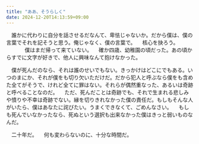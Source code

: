 ```yaml
---
title: "ああ、そうらしく"
date: 2024-12-20T14:13:59+09:00
---
```

　誰かに代わりに自分を話させるだなんて、卑怯じゃないか。だから僕は、僕の言葉でそれを記そうと思う。俺じゃなく、僕の言葉で。
　核心を抉ろう。
　
　
　僕はまだ帰って来ていない。
　確か四歳、幼稚園の頃だった。あの頃からすでに文字が好きで、他人に興味なんて抱けなかった。


　僕が死んだのなら、それは誰のせいでもない。きっかけはどこにでもある。いつのまにか、それが僕をも切り欠いただけだ。だから犯人と呼ぶなら僕をも含めた全てがそうで、けれど全てに罪はない。それらが偶然重なった、あるいは奇跡と呼べることなのだ。
　ただ、死んだことは奇跡でも、それで生まれる悲しみや憤りや不幸は奇跡でない。縁を切りきれなかった僕の責任だ。もしもそんな人がいたら、僕はあなたに詫びたい。うまくできなくて、ごめんなさい。
　もしも死んでいなかったなら、死ぬという選択も出来なかった僕はきっと弱いものなんだ。

　二十年だ。
　何も変わらないのに、十分な時間だ。
